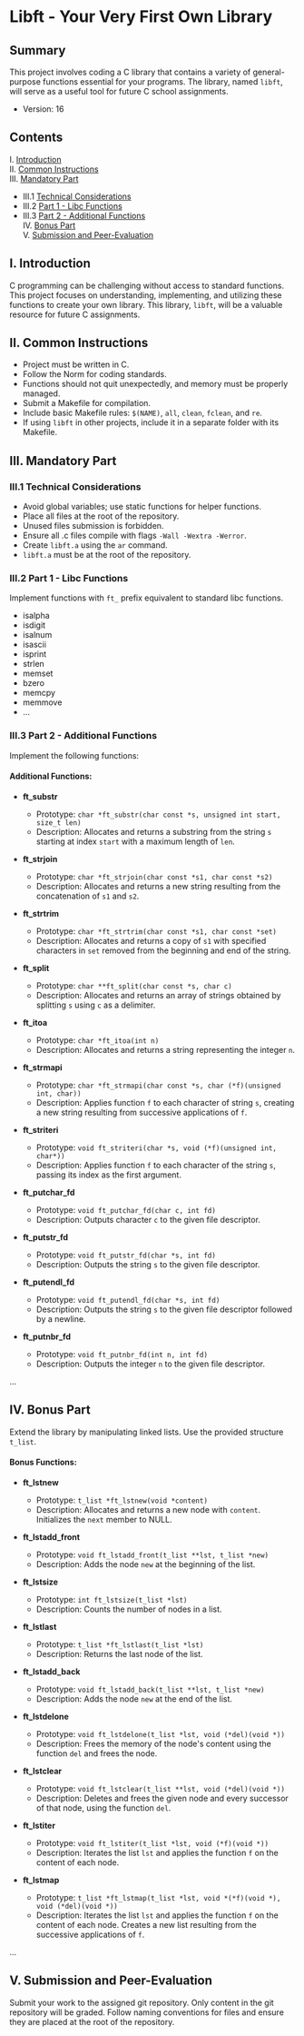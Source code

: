 # Libft - Your Very First Own Library

## Summary
This project involves coding a C library that contains a variety of general-purpose functions essential for your programs. The library, named `libft`, will serve as a useful tool for future C school assignments.

- Version: 16

## Contents
I. [Introduction](#introduction)  
II. [Common Instructions](#common-instructions)  
III. [Mandatory Part](#mandatory-part)  
   - III.1 [Technical Considerations](#technical-considerations)  
   - III.2 [Part 1 - Libc Functions](#part-1---libc-functions)  
   - III.3 [Part 2 - Additional Functions](#part-2---additional-functions)  
IV. [Bonus Part](#bonus-part)  
V. [Submission and Peer-Evaluation](#submission-and-peer-evaluation)

## I. Introduction
C programming can be challenging without access to standard functions. This project focuses on understanding, implementing, and utilizing these functions to create your own library. This library, `libft`, will be a valuable resource for future C assignments.

## II. Common Instructions
- Project must be written in C.
- Follow the Norm for coding standards.
- Functions should not quit unexpectedly, and memory must be properly managed.
- Submit a Makefile for compilation.
- Include basic Makefile rules: `$(NAME)`, `all`, `clean`, `fclean`, and `re`.
- If using `libft` in other projects, include it in a separate folder with its Makefile.

## III. Mandatory Part
### III.1 Technical Considerations
- Avoid global variables; use static functions for helper functions.
- Place all files at the root of the repository.
- Unused files submission is forbidden.
- Ensure all .c files compile with flags `-Wall -Wextra -Werror`.
- Create `libft.a` using the `ar` command.
- `libft.a` must be at the root of the repository.

### III.2 Part 1 - Libc Functions
Implement functions with `ft_` prefix equivalent to standard libc functions.

- isalpha
- isdigit
- isalnum
- isascii
- isprint
- strlen
- memset
- bzero
- memcpy
- memmove
- ...

### III.3 Part 2 - Additional Functions
Implement the following functions:

#### Additional Functions:
- **ft_substr**
  - Prototype: `char *ft_substr(char const *s, unsigned int start, size_t len)`
  - Description: Allocates and returns a substring from the string `s` starting at index `start` with a maximum length of `len`.

- **ft_strjoin**
  - Prototype: `char *ft_strjoin(char const *s1, char const *s2)`
  - Description: Allocates and returns a new string resulting from the concatenation of `s1` and `s2`.

- **ft_strtrim**
  - Prototype: `char *ft_strtrim(char const *s1, char const *set)`
  - Description: Allocates and returns a copy of `s1` with specified characters in `set` removed from the beginning and end of the string.

- **ft_split**
  - Prototype: `char **ft_split(char const *s, char c)`
  - Description: Allocates and returns an array of strings obtained by splitting `s` using `c` as a delimiter.

- **ft_itoa**
  - Prototype: `char *ft_itoa(int n)`
  - Description: Allocates and returns a string representing the integer `n`.

- **ft_strmapi**
  - Prototype: `char *ft_strmapi(char const *s, char (*f)(unsigned int, char))`
  - Description: Applies function `f` to each character of string `s`, creating a new string resulting from successive applications of `f`.

- **ft_striteri**
  - Prototype: `void ft_striteri(char *s, void (*f)(unsigned int, char*))`
  - Description: Applies function `f` to each character of the string `s`, passing its index as the first argument.

- **ft_putchar_fd**
  - Prototype: `void ft_putchar_fd(char c, int fd)`
  - Description: Outputs character `c` to the given file descriptor.

- **ft_putstr_fd**
  - Prototype: `void ft_putstr_fd(char *s, int fd)`
  - Description: Outputs the string `s` to the given file descriptor.

- **ft_putendl_fd**
  - Prototype: `void ft_putendl_fd(char *s, int fd)`
  - Description: Outputs the string `s` to the given file descriptor followed by a newline.

- **ft_putnbr_fd**
  - Prototype: `void ft_putnbr_fd(int n, int fd)`
  - Description: Outputs the integer `n` to the given file descriptor.

...

## IV. Bonus Part
Extend the library by manipulating linked lists. Use the provided structure `t_list`.

#### Bonus Functions:
- **ft_lstnew**
  - Prototype: `t_list *ft_lstnew(void *content)`
  - Description: Allocates and returns a new node with `content`. Initializes the `next` member to NULL.

- **ft_lstadd_front**
  - Prototype: `void ft_lstadd_front(t_list **lst, t_list *new)`
  - Description: Adds the node `new` at the beginning of the list.

- **ft_lstsize**
  - Prototype: `int ft_lstsize(t_list *lst)`
  - Description: Counts the number of nodes in a list.

- **ft_lstlast**
  - Prototype: `t_list *ft_lstlast(t_list *lst)`
  - Description: Returns the last node of the list.

- **ft_lstadd_back**
  - Prototype: `void ft_lstadd_back(t_list **lst, t_list *new)`
  - Description: Adds the node `new` at the end of the list.

- **ft_lstdelone**
  - Prototype: `void ft_lstdelone(t_list *lst, void (*del)(void *))`
  - Description: Frees the memory of the node's content using the function `del` and frees the node.

- **ft_lstclear**
  - Prototype: `void ft_lstclear(t_list **lst, void (*del)(void *))`
  - Description: Deletes and frees the given node and every successor of that node, using the function `del`.

- **ft_lstiter**
  - Prototype: `void ft_lstiter(t_list *lst, void (*f)(void *))`
  - Description: Iterates the list `lst` and applies the function `f` on the content of each node.

- **ft_lstmap**
  - Prototype: `t_list *ft_lstmap(t_list *lst, void *(*f)(void *), void (*del)(void *))`
  - Description: Iterates the list `lst` and applies the function `f` on the content of each node. Creates a new list resulting from the successive applications of `f`.

...

## V. Submission and Peer-Evaluation
Submit your work to the assigned git repository. Only content in the git repository will be graded. Follow naming conventions for files and ensure they are placed at the root of the repository.

